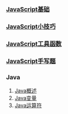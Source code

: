 ### [JavaScript基础](https://github.com/Cap0uPasCap/blog/blob/main/JavaScript.md)

### [JavaScript小技巧](https://github.com/Cap0uPasCap/blog/issues/1)

### [JavaScript工具函数](https://github.com/Cap0uPasCap/blog/issues/2)
   
### [JavaScript手写题](https://github.com/Cap0uPasCap/blog/issues/2)      

### Java
1. [Java概述](https://github.com/Cap0uPasCap/blog/issues/16)
2. [Java变量](https://github.com/Cap0uPasCap/blog/issues/17)
3. [Java运算符](https://github.com/Cap0uPasCap/blog/issues/18)



